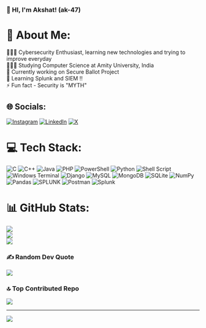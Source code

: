 ### 👋 HI, I'm Akshat! (ak-47)

# 💫 About Me:
👩🏻‍💻 Cybersecurity Enthusiast, learning new technologies and trying to improve everyday<br>👩🏻‍🎓 Studying Computer Science at Amity University, India<br>🔭 Currently working on Secure Ballot Project<br>🌱 Learning Splunk and SIEM !!<br>⚡ Fun fact - Security is "MYTH" 


## 🌐 Socials:
[![Instagram](https://img.shields.io/badge/Instagram-%23E4405F.svg?logo=Instagram&logoColor=white)](https://instagram.com/akshat_ak47) [![LinkedIn](https://img.shields.io/badge/LinkedIn-%230077B5.svg?logo=linkedin&logoColor=white)](https://linkedin.com/in/akshat-srivastava-ak47) [![X](https://img.shields.io/badge/X-black.svg?logo=X&logoColor=white)](https://x.com/_akshat_ak47)

# 💻 Tech Stack:
![C](https://img.shields.io/badge/c-%2300599C.svg?style=flat&logo=c&logoColor=white) ![C++](https://img.shields.io/badge/c++-%2300599C.svg?style=flat&logo=c%2B%2B&logoColor=white) ![Java](https://img.shields.io/badge/java-%23ED8B00.svg?style=flat&logo=openjdk&logoColor=white) ![PHP](https://img.shields.io/badge/php-%23777BB4.svg?style=flat&logo=php&logoColor=white) ![PowerShell](https://img.shields.io/badge/PowerShell-%235391FE.svg?style=flat&logo=powershell&logoColor=white) ![Python](https://img.shields.io/badge/python-3670A0?style=flat&logo=python&logoColor=ffdd54) ![Shell Script](https://img.shields.io/badge/shell_script-%23121011.svg?style=flat&logo=gnu-bash&logoColor=white) ![Windows Terminal](https://img.shields.io/badge/Windows%20Terminal-%234D4D4D.svg?style=flat&logo=windows-terminal&logoColor=white) ![Django](https://img.shields.io/badge/django-%23092E20.svg?style=flat&logo=django&logoColor=white) ![MySQL](https://img.shields.io/badge/mysql-%2300000f.svg?style=flat&logo=mysql&logoColor=white) ![MongoDB](https://img.shields.io/badge/MongoDB-%234ea94b.svg?style=flat&logo=mongodb&logoColor=white) ![SQLite](https://img.shields.io/badge/sqlite-%2307405e.svg?style=flat&logo=sqlite&logoColor=white) ![NumPy](https://img.shields.io/badge/numpy-%23013243.svg?style=flat&logo=numpy&logoColor=white) ![Pandas](https://img.shields.io/badge/pandas-%23150458.svg?style=flat&logo=pandas&logoColor=white) ![SPLUNK](https://img.shields.io/badge/splunk-000000.svg?style=flat&logo=splunk&color=%23000000) ![Postman](https://img.shields.io/badge/Postman-FF6C37?style=flat&logo=postman&logoColor=white) ![Splunk](https://img.shields.io/badge/splunk-%23000000.svg?style=flat&logo=splunk&logoColor=white)
# 📊 GitHub Stats:
![](https://github-readme-stats.vercel.app/api?username=akshat-ak47&theme=dark&hide_border=false&include_all_commits=true&count_private=true)<br/>
![](https://github-readme-streak-stats.herokuapp.com/?user=akshat-ak47&theme=dark&hide_border=false)<br/>
![](https://github-readme-stats.vercel.app/api/top-langs/?username=akshat-ak47&theme=dark&hide_border=false&include_all_commits=true&count_private=true&layout=compact)

### ✍️ Random Dev Quote
![](https://quotes-github-readme.vercel.app/api?type=horizontal&theme=tokyonight)

### 🔝 Top Contributed Repo
![](https://github-contributor-stats.vercel.app/api?username=akshat-ak47&limit=5&theme=tokyonight&combine_all_yearly_contributions=true)

---
[![](https://visitcount.itsvg.in/api?id=akshat-ak47&icon=6&color=1)](https://visitcount.itsvg.in)

<!-- Proudly created with GPRM ( https://gprm.itsvg.in ) -->

